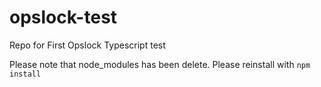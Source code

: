 # opslock-test
Repo for First Opslock Typescript test


Please note that node_modules has been delete. Please reinstall with ```npm install```
